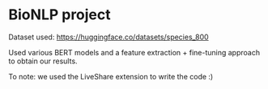 # BioNLP project

Dataset used: https://huggingface.co/datasets/species_800

Used various BERT models and a feature extraction + fine-tuning approach to obtain our results.

To note: we used the LiveShare extension to write the code :)